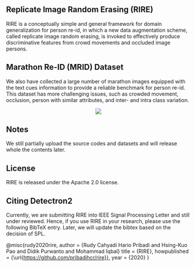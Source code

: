 ## Replicate Image Random Erasing (RIRE)

RIRE is a conceptually simple and general framework for domain generalization for person re-id, in which a new data augmentation scheme, called replicate image random erasing, is invoked to effectively produce discriminative features from
crowd movements and occluded image persons.


## Marathon Re-ID (MRID) Dataset
We also have collected a large number of marathon images equipped with the text cues information to provide a reliable benchmark for person re-id. This dataset has more challenging issues, such as crowded movement, occlusion, person with similar attributes, and inter- and intra class variation.

<div align="center">
  <img src="https://github.com/pribadihcr/rire/blob/master/snapshot2.png"/>
</div>

## Notes

We still partially upload the source codes and datasets and will release whole the contents later.


## License
RIRE  is released under the Apache 2.0 license.

## Citing Detectron2
Currently, we are submitting RIRE into IEEE Signal Processing Letter and still under reviewed. Hence, if you use RIRE in your research, please use the following BibTeX entry. Later, we will update the bibtex based on the decision of SPL.

@misc{rudy2020rire,
  author =    {Rudy Cahyadi Hario Pribadi and Hsing-Kuo Pao and Didik Purwanto and Mohammad Iqbal}
  title =        {RIRE},
  howpublished = {\url{https://github.com/pribadihcr/rire}},
  year =         {2020}
}

